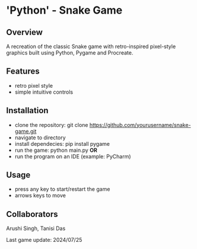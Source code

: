 # 'Python' - Snake Game

## Overview
A recreation of the classic Snake game with retro-inspired pixel-style graphics built using Python, Pygame and Procreate. 

## Features
- retro pixel style
- simple intuitive controls

## Installation
- clone the repository: git clone https://github.com/yourusername/snake-game.git
- navigate to directory
- install dependecies: pip install pygame
- run the game: python main.py
**OR**
- run the program on an IDE (example: PyCharm)

## Usage
- press any key to start/restart the game
- arrows keys to move 

## Collaborators
Arushi Singh, Tanisi Das

Last game update: 2024/07/25


